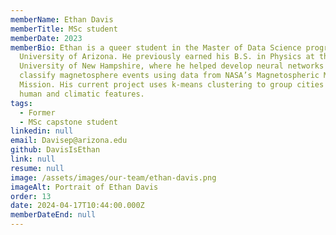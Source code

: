 ```yaml
---
memberName: Ethan Davis
memberTitle: MSc student
memberDate: 2023
memberBio: Ethan is a queer student in the Master of Data Science program at the
  University of Arizona. He previously earned his B.S. in Physics at the
  University of New Hampshire, where he helped develop neural networks to
  classify magnetosphere events using data from NASA’s Magnetospheric Multiscale
  Mission. His current project uses k-means clustering to group cities based on
  human and climatic features.
tags:
  - Former
  - MSc capstone student
linkedin: null
email: Davisep@arizona.edu
github: DavisIsEthan
link: null
resume: null
image: /assets/images/our-team/ethan-davis.png
imageAlt: Portrait of Ethan Davis
order: 13
date: 2024-04-17T10:44:00.000Z
memberDateEnd: null
---
```

